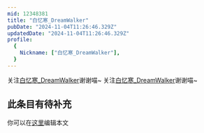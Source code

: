 ```yaml
---
mid: 12348381
title: "白忆寒_DreamWalker"
pubDate: "2024-11-04T11:26:46.329Z"
updatedDate: "2024-11-04T11:26:46.329Z"
profile:
  {
    Nickname: ["白忆寒_DreamWalker"],
  }
---
```


关注[白忆寒_DreamWalker](https://space.bilibili.com/12348381)谢谢喵~ 关注[白忆寒_DreamWalker](https://space.bilibili.com/12348381)谢谢喵~

## 此条目有待补充
你可以在[这里](https://github.com/Yuhanawa/VTuber.ICU-Content/edit/master/v/白忆寒_DreamWalker/index.md)编辑本文
